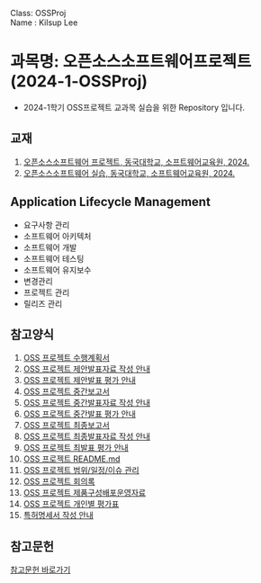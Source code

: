 Class: OSSProj  
Name : Kilsup Lee  




# 과목명: 오픈소스소프트웨어프로젝트(2024-1-OSSProj)

- 2024-1학기 OSS프로젝트 교과목 실습을 위한 Repository 입니다.

## 교재  
1. [오픈소스소프트웨어 프로젝트, 동국대학교, 소프트웨어교육원, 2024.](https://wikidocs.net/book/14591)
2. [오픈소스소프트웨어 실습, 동국대학교, 소프트웨어교육원, 2024.](https://wikidocs.net/book/13835)

## Application Lifecycle Management

- 요구사항 관리  
- 소프트웨어 아키텍처  
- 소프트웨어 개발  
- 소프트웨어 테스팅  
- 소프트웨어 유지보수  
- 변경관리  
- 프로젝트 관리  
- 릴리즈 관리

## 참고양식  
1. [OSS 프로젝트 수행계획서](https://github.com/CSID-DGU/2024-1-OSSProj/blob/3ee88792c4d79dbee27a0348d8c6ebef5d9ac1b1/Doc/1_1_OSSProj_Tn_Tname_%EC%88%98%ED%96%89%EA%B3%84%ED%9A%8D%EC%84%9C.md)  
2. [OSS 프로젝트 제안발표자료 작성 안내](https://github.com/CSID-DGU/2024-1-OSSProj/blob/872f77e635cae20fc021c5be639abe4ca8e8b041/Doc/1_2_OSSProj_Tn_Tname_%EC%A0%9C%EC%95%88%EB%B0%9C%ED%91%9C%EC%9E%90%EB%A3%8C%EC%9E%91%EC%84%B1%EC%95%88%EB%82%B4.md)  
3. [OSS 프로젝트 제안발표 평가 안내](https://wikidocs.net/edit/page/234613)  
4. [OSS 프로젝트 중간보고서](https://github.com/CSID-DGU/2024-1-OSSProj/blob/872f77e635cae20fc021c5be639abe4ca8e8b041/Doc/2_1_OSSProj_Tn_Tname_%EC%A4%91%EA%B0%84%EB%B3%B4%EA%B3%A0%EC%84%9C.md)  
5. [OSS 프로젝트 중간발표자료 작성 안내](https://github.com/CSID-DGU/2024-1-OSSProj/blob/872f77e635cae20fc021c5be639abe4ca8e8b041/Doc/2_2_OSSProj_Tn_Tname_%EC%A4%91%EA%B0%84%EB%B0%9C%ED%91%9C%EC%9E%90%EB%A3%8C%EC%9E%91%EC%84%B1%EC%95%88%EB%82%B4.md)  
6. [OSS 프로젝트 중간발표 평가 안내](https://wikidocs.net/edit/page/234656)  
7. [OSS 프로젝트 최종보고서](https://github.com/CSID-DGU/2024-1-OSSProj/blob/872f77e635cae20fc021c5be639abe4ca8e8b041/Doc/3_1_OSSProj_Tn_Tname_%EC%B5%9C%EC%A2%85%EB%B3%B4%EA%B3%A0%EC%84%9C.md)  
8. [OSS 프로젝트 최종발표자료 작성 안내](https://github.com/CSID-DGU/2024-1-OSSProj/blob/872f77e635cae20fc021c5be639abe4ca8e8b041/Doc/3_2_OSSProj_Tn_Tname_%EC%B5%9C%EC%A2%85%EB%B0%9C%ED%91%9C%EC%9E%90%EB%A3%8C%EC%9E%91%EC%84%B1%EC%95%88%EB%82%B4.md)  
9. [OSS 프로젝트 최발표 평가 안내](https://wikidocs.net/edit/page/234659)  
10. [OSS 프로젝트 README.md](https://github.com/CSID-DGU/2024-1-OSSProj/blob/872f77e635cae20fc021c5be639abe4ca8e8b041/README.md)  
11. [OSS 프로젝트 범위/일정/이슈 관리](https://github.com/CSID-DGU/2024-1-OSSProj/blob/b6aeefdf02cad3c783b58c895d82232cdab06130/Doc/4_1_OSSProj_Tn_Tname_%EB%B2%94%EC%9C%84_%EC%9D%BC%EC%A0%95_%EC%9D%B4%EC%8A%88%EA%B4%80%EB%A6%AC.md)  
12. [OSS 프로젝트 회의록](https://github.com/CSID-DGU/2024-1-OSSProj/blob/b6aeefdf02cad3c783b58c895d82232cdab06130/Doc/4_2_OSSProj_Tn_Tname_%ED%9A%8C%EC%9D%98%EB%A1%9D.md)  
13. [OSS 프로젝트 제품구성배포운영자료](https://github.com/CSID-DGU/2024-1-OSSProj/blob/b6aeefdf02cad3c783b58c895d82232cdab06130/Doc/4_3_OSSProj_Tn_Tname_%EC%A0%9C%ED%92%88%EA%B5%AC%EC%84%B1%EB%B0%B0%ED%8F%AC%EC%9A%B4%EC%98%81%EC%9E%90%EB%A3%8C.md)
14. [OSS 프로젝트 개인별 평가표](https://github.com/CSID-DGU/2024-1-OSSProj/blob/872f77e635cae20fc021c5be639abe4ca8e8b041/Doc/5_5_OSSProj_Tn_Tname_%EA%B0%9C%EC%9D%B8%EB%B3%84%ED%8F%89%EA%B0%80%ED%91%9C.hwp)
15. [특허명세서 작성 안내](https://github.com/CSID-DGU/2024-1-OSSProj/blob/872f77e635cae20fc021c5be639abe4ca8e8b041/Doc/5_6_OSSProj_Tn_Tname_%ED%8A%B9%ED%97%88%EB%AA%85%EC%84%B8%EC%84%9C%EC%9E%91%EC%84%B1%EC%95%88%EB%82%B4.hwp)  

## 참고문헌  
[참고문헌 바로가기](https://github.com/CSID-DGU/2024-1-OSSProj/blob/main/References/References.md)  


